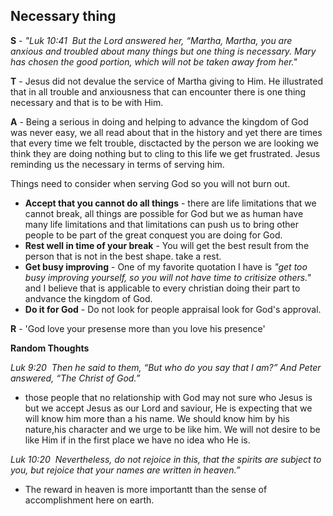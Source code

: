 ## Necessary thing

__S__ - _"Luk 10:41  But the Lord answered her, “Martha, Martha, you are anxious and troubled about many things but one thing is necessary. Mary has chosen the good portion, which will not be taken away from her."_

__T__ - Jesus did not devalue the service of Martha giving to Him. He illustrated that in all trouble and anxiousness that can encounter there is one thing necessary and that is to be with Him.

__A__ - Being a serious in doing and helping to advance the kingdom of God was never easy, we all read about that in the history and yet there are times that every time we felt trouble, disctacted by the person we are looking we think they are doing nothing but to cling to this life we get frustrated. Jesus reminding us the necessary in terms of serving him. 

Things need to consider when serving God so you will not burn out.

 - __Accept that you cannot do all things__ - there are life limitations that we cannot break, all things are possible for God but we as human have many life limitations and that limitations can push us to bring other people to be part of the great conquest you are doing for God.
 - __Rest well in time of your break__ - You will get the best result from the person that is not in the best shape. take a rest.
 - __Get busy improving__ - One of my favorite quotation I have is _"get too busy improving yourself, so you will not have time to critisize others."_ and I believe that is applicable to every christian doing their part to andvance the kingdom of God.
 - __Do it for God__ - Do not look for people appraisal look for God's approval.

__R__ - 'God love your presense more than you love his presence'

__Random Thoughts__

_Luk 9:20  Then he said to them, “But who do you say that I am?” And Peter answered, “The Christ of God.”_
- those people that no relationship with God may not sure who Jesus is but we accept Jesus as our Lord and saviour, He is expecting that we will know him more than a his name. We should know him by his nature,his character and we urge to be like him. We will not desire to be like Him if in the first place we have no idea who He is.

_Luk 10:20  Nevertheless, do not rejoice in this, that the spirits are subject to you, but rejoice that your names are written in heaven.”_
- The reward in heaven is more importantt than the sense of accomplishment here on earth.
